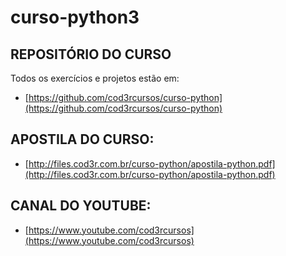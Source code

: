 # curso-python3
## REPOSITÓRIO DO CURSO

Todos os exercícios e projetos estão em:

- [https://github.com/cod3rcursos/curso-python](https://github.com/cod3rcursos/curso-python)

## APOSTILA DO CURSO:
- [http://files.cod3r.com.br/curso-python/apostila-python.pdf](http://files.cod3r.com.br/curso-python/apostila-python.pdf)

## CANAL DO YOUTUBE:
- [https://www.youtube.com/cod3rcursos](https://www.youtube.com/cod3rcursos)